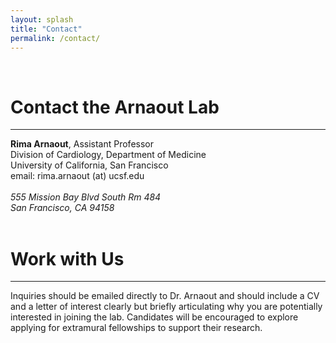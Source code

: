 ```yaml
---
layout: splash
title: "Contact"
permalink: /contact/
---
```


<!--Header Image-->
<div class="jumbotron">
  <center><img src="{{ site.baseurl }}/assets/image/heart_graphic_white.png" alt=""></center>
  <br>
</div>

<h1> Contact the Arnaout Lab </h1>
<hr>

<strong>Rima Arnaout</strong>, Assistant Professor <br>
Division of Cardiology, Department of Medicine <br>
University of California, San Francisco <br>
email: rima.arnaout (at) ucsf.edu <br> <br> 
<i>555 Mission Bay Blvd South Rm 484</i> <br>
<i>San Francisco, CA 94158</i> <br>
<br>
<h1 id="join-us"> Work with Us </h1>
<hr>
Inquiries should be emailed directly to Dr. Arnaout and should include a CV and a letter of interest clearly but briefly articulating why you are potentially interested in joining the lab. Candidates will be encouraged to explore applying for extramural fellowships to support their research.
  




